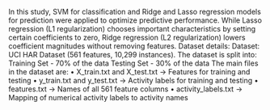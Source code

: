 In this study, SVM for classification and Ridge and Lasso regression models for prediction were applied to optimize predictive performance.
While Lasso regression (L1 regularization) chooses important characteristics by setting
certain coefficients to zero, Ridge regression (L2 regularization) lowers coefficient magnitudes without
removing features.
Dataset details:
Dataset: UCI HAR Dataset (561 features, 10,299 instances).
The dataset is split into:
Training Set - 70% of the data
Testing Set - 30% of the data
The main files in the dataset are:
• X_train.txt and X_test.txt → Features for training and testing
• y_train.txt and y_test.txt → Activity labels for training and testing
• features.txt → Names of all 561 feature columns
• activity_labels.txt → Mapping of numerical activity labels to activity names
